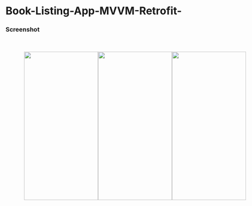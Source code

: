 ﻿# Book-Listing-App-MVVM-Retrofit-


### Screenshot
<div style="display:flex;align-items:center;flex-direction:horizontal;justify-content:space-between;padding:20px;margin:30px;">
<img src="https://firebasestorage.googleapis.com/v0/b/auth-setup-cdc76.appspot.com/o/files%2FCl2Sx5YELdWNvfZktuDLDSzJk1j2%2FScreenshot_2022-05-19-16-50-35-873_com.example.googlebookapi.jpg?alt=media&token=2ac03e58-745c-4eec-ae9a-83a2b4932afd" width="200" height="400" />

<img src="https://firebasestorage.googleapis.com/v0/b/auth-setup-cdc76.appspot.com/o/files%2FCl2Sx5YELdWNvfZktuDLDSzJk1j2%2FScreenshot_2022-05-19-16-50-48-703_com.example.googlebookapi.jpg?alt=media&token=7a73ab68-cbb5-44d5-8e77-b5257779f69e" width="200" height="400" />

<img src="https://firebasestorage.googleapis.com/v0/b/auth-setup-cdc76.appspot.com/o/files%2FCl2Sx5YELdWNvfZktuDLDSzJk1j2%2FScreenshot_2022-05-19-16-50-42-716_com.example.googlebookapi.jpg?alt=media&token=6b9e042a-94ea-4e62-9e9e-aaaad1cbc519" width="200" height="400" />

</div>
